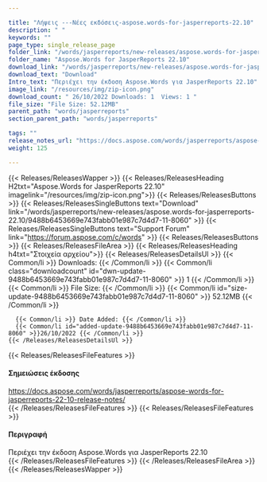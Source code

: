 ```yaml
---

title: "Λήψεις ---Νέες εκδόσεις-aspose.words-for-jasperreports-22.10"
description: " "
keywords: ""
page_type: single_release_page
folder_link: "/words/jasperreports/new-releases/aspose.words-for-jasperreports-22.10/"
folder_name: "Aspose.Words for JasperReports 22.10"
download_link: "/words/jasperreports/new-releases/aspose.words-for-jasperreports-22.10/9488b6453669e743fabb01e987c7d4d7-11-8060"
download_text: "Download"
Intro_text: "Περιέχει την έκδοση Aspose.Words για JasperReports 22.10"
image_link: "/resources/img/zip-icon.png"
download_count: " 26/10/2022 Downloads: 1  Views: 1 "
file_size: "File Size: 52.12MB"
parent_path: "words/jasperreports"
section_parent_path: "words/jasperreports"

tags: ""
release_notes_url: "https://docs.aspose.com/words/jasperreports/aspose-words-for-jasperreports-22-10-release-notes/"
weight: 125

---
```


{{< Releases/ReleasesWapper >}}
  {{< Releases/ReleasesHeading H2txt="Aspose.Words for JasperReports 22.10" imagelink="/resources/img/zip-icon.png">}}
  {{< Releases/ReleasesButtons >}}
    {{< Releases/ReleasesSingleButtons text="Download" link="/words/jasperreports/new-releases/aspose.words-for-jasperreports-22.10/9488b6453669e743fabb01e987c7d4d7-11-8060" >}}
    {{< Releases/ReleasesSingleButtons text="Support Forum" link="https://forum.aspose.com/c/words" >}}
  {{< Releases/ReleasesButtons >}}
  {{< Releases/ReleasesFileArea >}}
    {{< Releases/ReleasesHeading h4txt="Στοιχεία αρχείου">}}
    {{< Releases/ReleasesDetailsUl >}}
      {{< Common/li >}} Downloads: {{< /Common/li >}}
      {{< Common/li class="downloadcount" id="dwn-update-9488b6453669e743fabb01e987c7d4d7-11-8060" >}} 1 {{< /Common/li >}}
      {{< Common/li >}} File Size: {{< /Common/li >}}
      {{< Common/li id="size-update-9488b6453669e743fabb01e987c7d4d7-11-8060" >}} 52.12MB {{< /Common/li >}}

      {{< Common/li >}} Date Added: {{< /Common/li >}}
      {{< Common/li id="added-update-9488b6453669e743fabb01e987c7d4d7-11-8060" >}}26/10/2022 {{< /Common/li >}}
    {{< /Releases/ReleasesDetailsUl >}}

  {{< Releases/ReleasesFileFeatures >}}
      <h4>Σημειώσεις έκδοσης</h4><div> <a href='https://docs.aspose.com/words/jasperreports/aspose-words-for-jasperreports-22-10-release-notes/'>https://docs.aspose.com/words/jasperreports/aspose-words-for-jasperreports-22-10-release-notes/</a></div>
  {{< /Releases/ReleasesFileFeatures >}}
  {{< Releases/ReleasesFileFeatures >}}
      <h4>Περιγραφή</h4><div class="HTMLDescription"> Περιέχει την έκδοση Aspose.Words για JasperReports 22.10</div>
  {{< /Releases/ReleasesFileFeatures >}}
 {{< /Releases/ReleasesFileArea >}}
{{< /Releases/ReleasesWapper >}}



